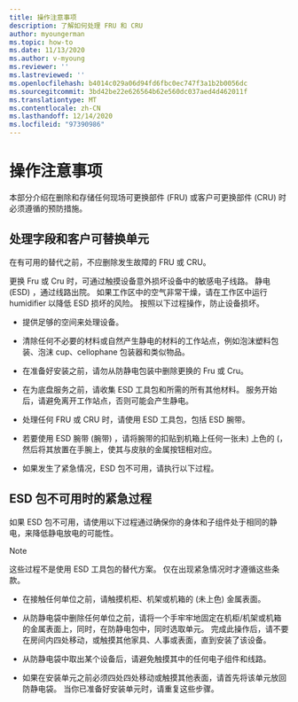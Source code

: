 ```yaml
---
title: 操作注意事项
description: 了解如何处理 FRU 和 CRU
author: myoungerman
ms.topic: how-to
ms.date: 11/13/2020
ms.author: v-myoung
ms.reviewer: ''
ms.lastreviewed: ''
ms.openlocfilehash: b4014c029a06d94fd6fbc0ec747f3a1b2b0056dc
ms.sourcegitcommit: 3bd42be22e626564b62e560dc037aed4d462011f
ms.translationtype: MT
ms.contentlocale: zh-CN
ms.lasthandoff: 12/14/2020
ms.locfileid: "97390986"
---
```

# <a name="handling-precautions"></a>操作注意事项

本部分介绍在删除和存储任何现场可更换部件 (FRU) 或客户可更换部件 (CRU) 时必须遵循的预防措施。

## <a name="handling-field-and-customer-replaceable-units"></a>处理字段和客户可替换单元

在有可用的替代之前，不应删除发生故障的 FRU 或 CRU。

更换 Fru 或 Cru 时，可通过触摸设备意外损坏设备中的敏感电子线路。 静电 (ESD) ，通过线路出院。 如果工作区中的空气非常干燥，请在工作区中运行 humidifier 以降低 ESD 损坏的风险。 按照以下过程操作，防止设备损坏。

-   提供足够的空间来处理设备。

-   清除任何不必要的材料或自然产生静电的材料的工作站点，例如泡沫塑料包装、泡沫 cup、cellophane 包装器和类似物品。

-   在准备好安装之前，请勿从防静电包装中删除更换的 Fru 或 Cru。

-   在为底盘服务之前，请收集 ESD 工具包和所需的所有其他材料。 服务开始后，请避免离开工作站点，否则可能会产生静电。

-   处理任何 FRU 或 CRU 时，请使用 ESD 工具包，包括 ESD 腕带。

-   若要使用 ESD 腕带 (腕带) ，请将腕带的扣贴到机箱上任何一张未) 上色的 (，然后将其放置在手腕上，使其与皮肤的金属按钮相对应。

-   如果发生了紧急情况，ESD 包不可用，请执行以下过程。

## <a name="emergency-procedures-when-an-esd-kit-is-not-available"></a>ESD 包不可用时的紧急过程

如果 ESD 包不可用，请使用以下过程通过确保你的身体和子组件处于相同的静电，来降低静电放电的可能性。

> [!NOTE]
> 这些过程不是使用 ESD 工具包的替代方案。 仅在出现紧急情况时才遵循这些条款。

-   在接触任何单位之前，请触摸机柜、机架或机箱的 (未上色) 金属表面。

-   从防静电袋中删除任何单位之前，请将一个手牢牢地固定在机柜/机架或机箱的金属表面上，同时，在防静电包中，同时选取单元。 完成此操作后，请不要在房间内四处移动，或触摸其他家具、人事或表面，直到安装了该设备。

-   从防静电袋中取出某个设备后，请避免触摸其中的任何电子组件和线路。

-   如果在安装单元之前必须四处四处移动或触摸其他表面，请首先将该单元放回防静电袋。
    当你已准备好安装单元时，请重复这些步骤。

